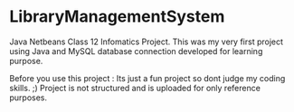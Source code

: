 # LibraryManagementSystem
Java Netbeans Class 12 Infomatics Project.
This was my very first project using Java and MySQL database connection developed for learning purpose.

Before you use this project : 
Its just a fun project so dont judge my coding skills. ;) 
Project is not structured and is uploaded for only reference purposes. 
